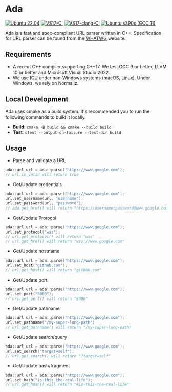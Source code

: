 # Ada
[![Ubuntu 22.04](https://github.com/ada-url/ada/actions/workflows/ubuntu.yml/badge.svg)](https://github.com/ada-url/ada/actions/workflows/ubuntu.yml)
[![VS17-CI](https://github.com/ada-url/ada/actions/workflows/visual_studio.yml/badge.svg)](https://github.com/ada-url/ada/actions/workflows/visual_studio.yml)
[![VS17-clang-CI](https://github.com/ada-url/ada/actions/workflows/visual_studio_clang.yml/badge.svg)](https://github.com/ada-url/ada/actions/workflows/visual_studio_clang.yml)
[![Ubuntu s390x (GCC 11)](https://github.com/ada-url/ada/actions/workflows/ubuntu-s390x.yml/badge.svg)](https://github.com/ada-url/ada/actions/workflows/ubuntu-s390x.yml)

Ada is a fast and spec-compliant URL parser written in C++.
Specification for URL parser can be found from the
[WHATWG](https://url.spec.whatwg.org/#url-parsing) website.

## Requirements

- A recent C++ compiler supporting C++17. We test GCC 9 or better, LLVM 10 or better and Microsoft Visual Studio 2022.
- We use [ICU](https://icu.unicode.org) under non-Windows systems (macOS, Linux). Under Windows, we rely on Normaliz.

## Local Development

Ada uses cmake as a build system. It's recommended you to run the following commands to build it locally.

- **Build**: `cmake -B build && cmake --build build`
- **Test**: `ctest --output-on-failure --test-dir build`

## Usage

- Parse and validate a URL

```cpp
ada::url url = ada::parse("https://www.google.com");
// url.is_valid will return true
```

- Get/Update credentials

```cpp
ada::url url = ada::parse("https://www.google.com");
url.set_username(url, "username");
url.set_password(url, "password");
// ada.get_href() will return "https://username:password@www.google.com"
```

- Get/Update Protocol

```cpp
ada::url url = ada::parse("https://www.google.com");
url.set_protocol("wss");
// url.get_protocol() will return "wss"
// url.get_href() will return "wss://www.google.com"
```

- Get/Update hostname

```cpp
ada::url url = ada::parse("https://www.google.com");
url.set_host("github.com");
// url.get_host() will return "github.com"
```

- Get/Update port

```cpp
ada::url url = ada::parse("https://www.google.com");
url.set_port("8080");
// url.get_port() will return "8080"
```

- Get/Update pathname

```cpp
ada::url url = ada::parse("https://www.google.com");
url.set_pathname("/my-super-long-path")
// url.get_pathname() will return "/my-super-long-path"
```

- Get/Update search/query

```cpp
ada::url url = ada::parse("https://www.google.com");
url.set_search("target=self");
// url.get_search() will return "?target=self"
```

- Get/Update hash/fragment

```cpp
ada::url url = ada::parse("https://www.google.com");
url.set_hash("is-this-the-real-life");
// url.get_hash() will return "#is-this-the-real-life"
```
